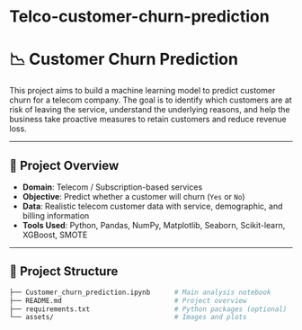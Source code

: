 # Telco-customer-churn-prediction
# 📉 Customer Churn Prediction

This project aims to build a machine learning model to predict customer churn for a telecom company. The goal is to identify which customers are at risk of leaving the service, understand the underlying reasons, and help the business take proactive measures to retain customers and reduce revenue loss.

---

## 🚀 Project Overview

- **Domain**: Telecom / Subscription-based services  
- **Objective**: Predict whether a customer will churn (`Yes` or `No`)  
- **Data**: Realistic telecom customer data with service, demographic, and billing information  
- **Tools Used**: Python, Pandas, NumPy, Matplotlib, Seaborn, Scikit-learn, XGBoost, SMOTE

---

## 📂 Project Structure

```bash
├── Customer_churn_prediction.ipynb      # Main analysis notebook
├── README.md                            # Project overview
├── requirements.txt                     # Python packages (optional)
└── assets/                              # Images and plots
